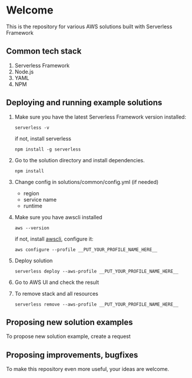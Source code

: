 # Welcome

This is the repository for various AWS solutions built with Serverless Framework

## Common tech stack

1. Serverless Framework
2. Node.js
3. YAML
4. NPM


## Deploying and running example solutions

1. Make sure you have the latest Serverless Framework version installed:

    `serverless -v`

    if not, install serverless

    `npm install -g serverless`

2. Go to the solution directory and install dependencies.

    `npm install`

3. Change config in solutions/common/config.yml (if needed)
    - region
    - service name
    - runtime

4. Make sure you have awscli installed
    
    `aws --version`

    if not, install [awscli](https://aws.amazon.com/cli/), configure it:

    `aws configure --profile __PUT_YOUR_PROFILE_NAME_HERE__`

5. Deploy solution

    `serverless deploy --aws-profile __PUT_YOUR_PROFILE_NAME_HERE__`

6. Go to AWS UI and check the result

7. To remove stack and all resources

    `serverless remove --aws-profile __PUT_YOUR_PROFILE_NAME_HERE__`

## Proposing new solution examples

To propose new solution example, create a request

## Proposing improvements, bugfixes

To make this repository even more useful, your ideas are welcome. 
